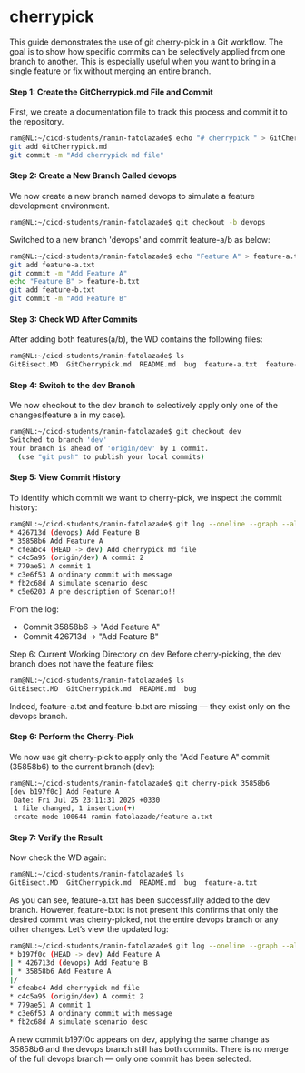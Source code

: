 # cherrypick
This guide demonstrates the use of git cherry-pick in a Git workflow. The goal is to show how specific commits can be selectively applied from one branch to another. This is especially useful when you want to bring in a single feature or fix without merging an entire branch.

#### Step 1: Create the GitCherrypick.md File and Commit 

First, we create a documentation file to track this process and commit it to the repository. 
```bash
ram@NL:~/cicd-students/ramin-fatolazade$ echo "# cherrypick " > GitCherrypick.md
git add GitCherrypick.md
git commit -m "Add cherrypick md file"
```

#### Step 2: Create a New Branch Called devops
We now create a new branch named devops to simulate a feature development environment.
```bash
ram@NL:~/cicd-students/ramin-fatolazade$ git checkout -b devops
```
Switched to a new branch 'devops' and commit feature-a/b as below:
```bash
ram@NL:~/cicd-students/ramin-fatolazade$ echo "Feature A" > feature-a.txt
git add feature-a.txt
git commit -m "Add Feature A"
echo "Feature B" > feature-b.txt
git add feature-b.txt
git commit -m "Add Feature B"
```

#### Step 3: Check WD After Commits
After adding both features(a/b), the WD contains the following files:
```bash
ram@NL:~/cicd-students/ramin-fatolazade$ ls
GitBisect.MD  GitCherrypick.md  README.md  bug  feature-a.txt  feature-b.txt
```
#### Step 4: Switch to the dev Branch
We now checkout to the dev branch to selectively apply only one of the changes(feature a in my case).

```bash
ram@NL:~/cicd-students/ramin-fatolazade$ git checkout dev
Switched to branch 'dev'
Your branch is ahead of 'origin/dev' by 1 commit.
  (use "git push" to publish your local commits)
```
#### Step 5: View Commit History 
To identify which commit we want to cherry-pick, we inspect the commit history:

```bash
ram@NL:~/cicd-students/ramin-fatolazade$ git log --oneline --graph --all -8
* 426713d (devops) Add Feature B
* 35858b6 Add Feature A
* cfeabc4 (HEAD -> dev) Add cherrypick md file
* c4c5a95 (origin/dev) A commit 2
* 779ae51 A commit 1
* c3e6f53 A ordinary commit with message
* fb2c68d A simulate scenario desc
* c5e6203 A pre description of Scenario!!
```
From the log: 

   - Commit 35858b6 → "Add Feature A"
   - Commit 426713d → "Add Feature B"

Step 6: Current Working Directory on dev
Before cherry-picking, the dev branch does not have the feature files:
```bash
ram@NL:~/cicd-students/ramin-fatolazade$ ls
GitBisect.MD  GitCherrypick.md  README.md  bug
```
Indeed, feature-a.txt and feature-b.txt are missing — they exist only on the devops branch.

#### Step 6: Perform the Cherry-Pick 
We now use git cherry-pick to apply only the "Add Feature A" commit (35858b6) to the current branch (dev): 

```bash
ram@NL:~/cicd-students/ramin-fatolazade$ git cherry-pick 35858b6
[dev b197f0c] Add Feature A
 Date: Fri Jul 25 23:11:31 2025 +0330
 1 file changed, 1 insertion(+)
 create mode 100644 ramin-fatolazade/feature-a.txt
```

#### Step 7: Verify the Result 
Now check the WD again: 
```bash
ram@NL:~/cicd-students/ramin-fatolazade$ ls
GitBisect.MD  GitCherrypick.md  README.md  bug  feature-a.txt
```
As you can see, feature-a.txt has been successfully added to the dev branch. However, feature-b.txt is not present
this confirms that only the desired commit was cherry-picked, not the entire devops branch or any other changes. 
Let’s view the updated log:
```bash
ram@NL:~/cicd-students/ramin-fatolazade$ git log --oneline --graph --all -8
* b197f0c (HEAD -> dev) Add Feature A
| * 426713d (devops) Add Feature B
| * 35858b6 Add Feature A
|/
* cfeabc4 Add cherrypick md file
* c4c5a95 (origin/dev) A commit 2
* 779ae51 A commit 1
* c3e6f53 A ordinary commit with message
* fb2c68d A simulate scenario desc
```
A new commit b197f0c appears on dev, applying the same change as 35858b6 and the devops branch still has both commits.
There is no merge of the full devops branch — only one commit has been selected.
